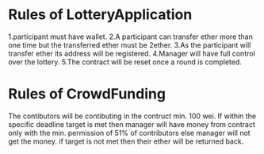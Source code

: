 # Rules of LotteryApplication
1.participant must have wallet.
2.A participant can transfer ether more than one time but the transferred ether must be 2ether.
3.As the participant will transfer ether its address will be registered. 
4.Manager will have full control over the lottery.
5.The contract will be reset once a round is completed.

# Rules of CrowdFunding
The contibutors will be contibuting in the contruct min. 100 wei. If within the specific deadline target is met then manager will have money from contract only with the min. permission of 51% of contributors else manager will not get the money. if target is not met then their ether will be returned back.

